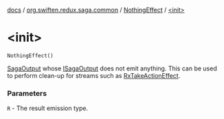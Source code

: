 [docs](../../index.md) / [org.swiften.redux.saga.common](../index.md) / [NothingEffect](index.md) / [&lt;init&gt;](./-init-.md)

# &lt;init&gt;

`NothingEffect()`

[SagaOutput](../-saga-output/index.md) whose [ISagaOutput](../-i-saga-output/index.md) does not emit anything. This can be used to perform clean-up
for streams such as [RxTakeActionEffect](#).

### Parameters

`R` - The result emission type.